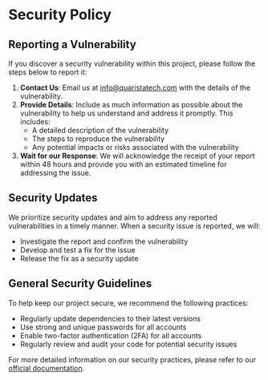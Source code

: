 # Security Policy

## Reporting a Vulnerability

If you discover a security vulnerability within this project, please follow the steps below to report it:

1. **Contact Us**: Email us at [info@quaristatech.com](mailto:contact.quarista@gmail.com) with the details of the vulnerability.
2. **Provide Details**: Include as much information as possible about the vulnerability to help us understand and address it promptly. This includes:
   - A detailed description of the vulnerability
   - The steps to reproduce the vulnerability
   - Any potential impacts or risks associated with the vulnerability
3. **Wait for our Response**: We will acknowledge the receipt of your report within 48 hours and provide you with an estimated timeline for addressing the issue.

## Security Updates

We prioritize security updates and aim to address any reported vulnerabilities in a timely manner. When a security issue is reported, we will:

- Investigate the report and confirm the vulnerability
- Develop and test a fix for the issue
- Release the fix as a security update

## General Security Guidelines

To help keep our project secure, we recommend the following practices:

- Regularly update dependencies to their latest versions
- Use strong and unique passwords for all accounts
- Enable two-factor authentication (2FA) for all accounts
- Regularly review and audit your code for potential security issues

For more detailed information on our security practices, please refer to our [official documentation](https://docs.github.com/en/code-security/getting-started/adding-a-security-policy-to-your-repository).
